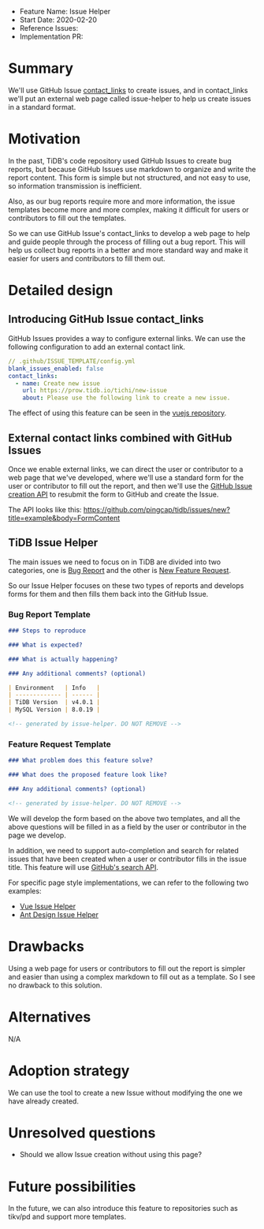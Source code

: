 - Feature Name: Issue Helper
- Start Date: 2020-02-20
- Reference Issues:
- Implementation PR:

# Summary

We'll use GitHub Issue [contact_links](https://docs.github.com/en/github/building-a-strong-community/configuring-issue-templates-for-your-repository#configuring-the-template-chooser) to create issues, and in contact_links we'll put an external web page called issue-helper to help us create issues in a standard format.

# Motivation

In the past, TiDB's code repository used GitHub Issues to create bug reports, but because GitHub Issues use markdown to organize and write the report content. This form is simple but not structured, and not easy to use, so information transmission is inefficient.

Also, as our bug reports require more and more information, the issue templates become more and more complex, making it difficult for users or contributors to fill out the templates.

So we can use GitHub Issue's contact_links to develop a web page to help and guide people through the process of filling out a bug report. This will help us collect bug reports in a better and more standard way and make it easier for users and contributors to fill them out.

# Detailed design

## Introducing GitHub Issue contact_links

GitHub Issues provides a way to configure external links. We can use the following configuration to add an external contact link.

```yaml
// .github/ISSUE_TEMPLATE/config.yml
blank_issues_enabled: false
contact_links:
  - name: Create new issue
    url: https://prow.tidb.io/tichi/new-issue
    about: Please use the following link to create a new issue.
```

The effect of using this feature can be seen in the [vuejs repository](https://github.com/vuejs/vue/issues/new/choose).

## External contact links combined with GitHub Issues

Once we enable external links, we can direct the user or contributor to a web page that we've developed, where we'll use a standard form for the user or contributor to fill out the report, and then we'll use the [GitHub Issue creation API](https://docs.github.com/en/github/managing-your-work-on-github/about-automation-for-issues-and-pull-requests-with-query-parameters#supported-query-parameters) to resubmit the form to GitHub and create the Issue.

The API looks like this: https://github.com/pingcap/tidb/issues/new?title=example&body=FormContent

## TiDB Issue Helper

The main issues we need to focus on in TiDB are divided into two categories, one is [Bug Report](https://github.com/pingcap/tidb/blob/master/.github/ISSUE_TEMPLATE/bug-report.md) and the other is [New Feature Request](https://github.com/pingcap/tidb/blob/master/.github/ISSUE_TEMPLATE/feature-request.md).

So our Issue Helper focuses on these two types of reports and develops forms for them and then fills them back into the GitHub Issue.

### Bug Report Template

```md
### Steps to reproduce

### What is expected?

### What is actually happening?

### Any additional comments? (optional)

| Environment   | Info   |
| ------------- | ------ |
| TiDB Version  | v4.0.1 |
| MySQL Version | 8.0.19 |

<!-- generated by issue-helper. DO NOT REMOVE -->
```

### Feature Request Template

```md
### What problem does this feature solve?

### What does the proposed feature look like?

### Any additional comments? (optional)

<!-- generated by issue-helper. DO NOT REMOVE -->
```

We will develop the form based on the above two templates, and all the above questions will be filled in as a field by the user or contributor in the page we develop.

In addition, we need to support auto-completion and search for related issues that have been created when a user or contributor fills in the issue title. This feature will use [GitHub's search API](https://docs.github.com/en/rest/reference/search#search-issues-and-pull-requests).

For specific page style implementations, we can refer to the following two examples:

- [Vue Issue Helper](https://new-issue.vuejs.org/?repo=vuejs/vue)
- [Ant Design Issue Helper](https://new-issue.ant.design/)

# Drawbacks

Using a web page for users or contributors to fill out the report is simpler and easier than using a complex markdown to fill out as a template. So I see no drawback to this solution.

# Alternatives

N/A

# Adoption strategy

We can use the tool to create a new Issue without modifying the one we have already created.

# Unresolved questions

- Should we allow Issue creation without using this page?

# Future possibilities

In the future, we can also introduce this feature to repositories such as tikv/pd and support more templates.
